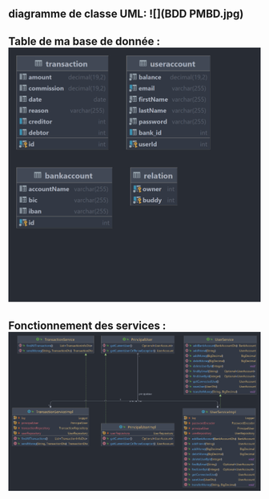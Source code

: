 diagramme de classe UML:
![](BDD PMBD.jpg)
--------------------------------------------
Table de ma base de donnée :
![](pmbdb.png)
--------------------------------------------
Fonctionnement des services :
![](service.png)
--------------------------------------------